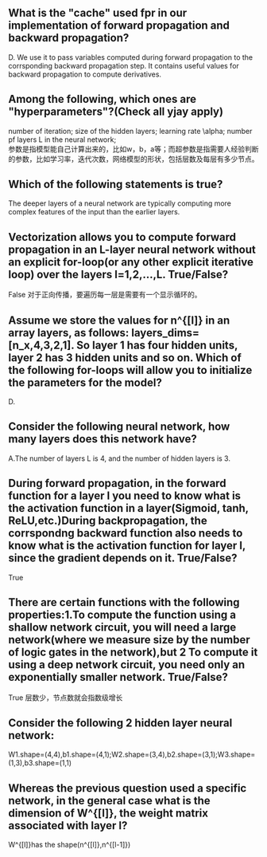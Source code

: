 ## What is the "cache" used fpr in our implementation of forward propagation and backward propagation?
D. We use it to pass variables computed during forward propagation to the corrsponding backward propagation step. It contains useful values for backward propagation to compute derivatives.
## Among the following, which ones are "hyperparameters"?(Check all yjay apply)
number of iteration; size of the hidden layers; learning rate \alpha; number pf layers L in the neural network; <br>
参数是指模型能自己计算出来的，比如w，b，a等；而超参数是指需要人经验判断的参数，比如学习率，迭代次数，网络模型的形状，包括层数及每层有多少节点。
## Which of the following statements is true?
The deeper layers of a neural network are typically computing more complex features of the input than the earlier layers.
## Vectorization allows you to compute forward propagation in an L-layer neural network without an explicit for-loop(or any other explicit iterative loop) over the layers l=1,2,...,L. True/False?
False 对于正向传播，要遍历每一层是需要有一个显示循环的。
## Assume we store the values for n^{[l]} in an array layers, as follows: layers_dims=[n_x,4,3,2,1]. So layer 1 has four hidden units, layer 2 has 3 hidden units and so on. Which of the following for-loops will allow you to initialize the parameters for the model?
D.
## Consider the following neural network, how many layers does this network have?
A.The number of layers L is 4, and the number of hidden layers is 3.
## During forward propagation, in the forward function for a layer l you need to know what is the activation function in a layer(Sigmoid, tanh, ReLU,etc.)During backpropagation, the corrspondng backward function also needs to know what is the activation function for layer l, since the gradient depends on it. True/False?
True
## There are certain functions with the following properties:1.To compute the function using a shallow network circuit, you will need a large network(where we measure size by the number of logic gates in the network),but 2 To compute it using a deep network circuit, you need only an exponentially smaller network. True/False?
True 层数少，节点数就会指数级增长
## Consider the following 2 hidden layer neural network:
W1.shape=(4,4),b1.shape=(4,1);W2.shape=(3,4),b2.shape=(3,1);W3.shape=(1,3),b3.shape=(1,1)
## Whereas the previous question used a specific network, in the general case what is the dimension of W^{[l]}, the weight matrix associated with layer l?
W^{[l]}has the shape(n^{[l]},n^{[l-1]})
